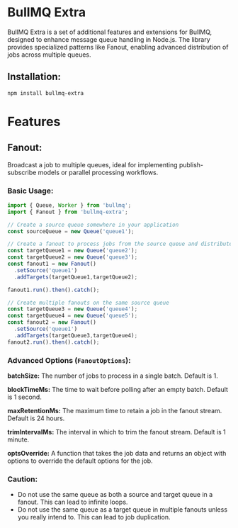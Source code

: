 # BullMQ Extra

BullMQ Extra is a set of additional features and extensions for BullMQ, designed to enhance message queue handling in Node.js. The library provides specialized patterns like Fanout, enabling advanced distribution of jobs across multiple queues.

## Installation:

```bash
npm install bullmq-extra
```

# Features

## Fanout: 
Broadcast a job to multiple queues, ideal for implementing publish-subscribe models or parallel processing workflows.

### Basic Usage:

```typescript
import { Queue, Worker } from 'bullmq';
import { Fanout } from 'bullmq-extra';

// Create a source queue somewhere in your application
const sourceQueue = new Queue('queue1');

// Create a fanout to process jobs from the source queue and distribute them to target queues
const targetQueue1 = new Queue('queue2');
const targetQueue2 = new Queue('queue3');
const fanout1 = new Fanout()
  .setSource('queue1')
  .addTargets(targetQueue1,targetQueue2);

fanout1.run().then().catch();

// Create multiple fanouts on the same source queue
const targetQueue3 = new Queue('queue4');
const targetQueue4 = new Queue('queue5');
const fanout2 = new Fanout()
  .setSource('queue1')
  .addTargets(targetQueue3,targetQueue4);
fanout2.run().then().catch();
```

### Advanced Options (`FanoutOptions`):

**batchSize:** The number of jobs to process in a single batch. Default is 1.

**blockTimeMs:** The time to wait before polling after an empty batch. Default is 1 second.

**maxRetentionMs:** The maximum time to retain a job in the fanout stream. Default is 24 hours.

**trimIntervalMs:** The interval in which to trim the fanout stream. Default is 1 minute.

**optsOverride:** A function that takes the job data and returns an object with options to override the default options for the job.

### Caution:
 - Do not use the same queue as both a source and target queue in a fanout. This can lead to infinite loops.
 - Do not use the same queue as a target queue in multiple fanouts unless you really intend to. This can lead to job duplication.
